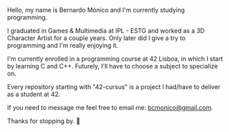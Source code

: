Hello, my name is Bernardo Mónico and I'm currently studying programming.

I graduated in Games & Multimedia at IPL - ESTG and worked as a 3D Character Artist for a couple years. Only later did I give a try to programming and I'm really enjoying it.

I'm currently enrolled in a programming course at 42 Lisboa, in which I start by learning C and C++. Futurely, I'll have to choose a subject to specialize on.

Every repository starting with "42-cursus" is a project I had/have to deliver as a student at 42.

If you need to message me feel free to email me: bcmonico@gmail.com.

Thanks for stopping by. 👋
